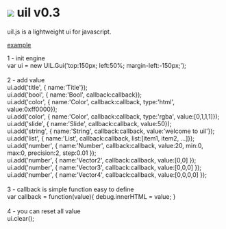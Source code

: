 <img src="http://lo-th.github.io/uil/images/logo.jpg"/>  uil v0.3 
=========
uil.js is a lightweight ui for javascript.<br>

[example](http://lo-th.github.io/uil/index.html)

1 - init engine<br>
    var ui = new UIL.Gui('top:150px; left:50%; margin-left:-150px;');<br><br>
2 - add value<br>
    ui.add('title',  { name:'Title'});<br>
    ui.add('bool',   { name:'Bool', callback:callback});<br>
    ui.add('color',  { name:'Color', callback:callback, type:'html', value:0xff0000});<br>
    ui.add('color',  { name:'Color', callback:callback, type:'rgba', value:[0,1,1,1]});<br>
    ui.add('slide',  { name:'Slide', callback:callback, value:50});<br>
    ui.add('string', { name:'String', callback:callback, value:'welcome to uil'});<br>
    ui.add('list',   { name:'List', callback:callback, list:[item1, item2, ...]});<br>
    ui.add('number', { name:'Number', callback:callback, value:20, min:0, max:0, precision:2, step:0.01 });<br>
    ui.add('number', { name:'Vector2', callback:callback, value:[0,0] });<br>
    ui.add('number', { name:'Vector3', callback:callback, value:[0,0,0] });<br>
    ui.add('number', { name:'Vector4', callback:callback, value:[0,0,0,0] });<br><br>
3 - callback is simple function easy to define<br>
    var callback = function(value){ debug.innerHTML = value; }<br><br>
4 - you can reset all value<br>
    ui.clear();<br>